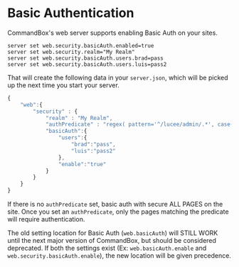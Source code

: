 # Basic Authentication

CommandBox's web server supports enabling Basic Auth on your sites.

```
server set web.security.basicAuth.enabled=true
server set web.security.realm="My Realm"
server set web.security.basicAuth.users.brad=pass
server set web.security.basicAuth.users.luis=pass2
```

That will create the following data in your `server.json`, which will be picked up the next time you start your server.

```javascript
{
    "web":{
        "security" : {
            "realm" : "My Realm",
            "authPredicate" : "regex( pattern='^/lucee/admin/.*', case-sensitive=false )",
            "basicAuth":{
                "users":{
                    "brad":"pass",
                    "luis":"pass2"
                },
                "enable":"true"
            }
        }
    }
}
```

If there is no `authPredicate` set, basic auth with secure ALL PAGES on the site. Once you set an `authPredicate`, only the pages matching the predicate will require authentication.

The old setting location for Basic Auth (`web.basicAuth`) will STILL WORK until the next major version of CommandBox, but should be considered deprecated. If both the settings exist (Ex: `web.basicAuth.enable` and `web.security.basicAuth.enable`), the new location will be given precedence.
